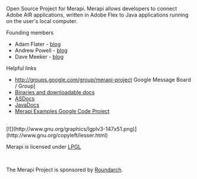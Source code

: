 Open Source Project for Merapi. Merapi allows developers to connect Adobe AIR applications, written in Adobe Flex to Java applications running on the user's local computer.

Founding members
  * Adam Flater - [blog](http://adamflater.net)
  * Andrew Powell - [blog](http://infoaccelerator.net)
  * Dave Meeker - [blog](http://whatanexperience.org)

Helpful links
  * http://groups.google.com/group/merapi-project Google Message Board / Group]
  * [Binaries and downloadable docs](http://code.google.com/p/merapi/downloads/list)
  * [ASDocs](http://merapi.googlecode.com/svn/docs/merapi-core-0.1.8-beta/asdocs/index.html)
  * [JavaDocs](http://merapi.googlecode.com/svn/docs/merapi-core-0.1.8-beta/javadocs/index.html)
  * [Merapi Examples Google Code Project](http://code.google.com/p/merapi-examples/)


<br />
[![](http://www.gnu.org/graphics/lgplv3-147x51.png)](http://www.gnu.org/copyleft/lesser.html)

Merapi is licensed under [LPGL](http://www.gnu.org/copyleft/lesser.html)

<br />

The Merapi Project is sponsored by [Roundarch](http://www.roundarch.com).


